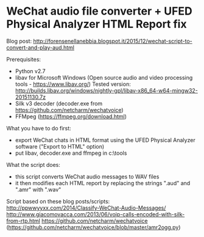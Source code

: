 # WeChat audio file converter + UFED Physical Analyzer HTML Report fix

Blog post: http://forensenellanebbia.blogspot.it/2015/12/wechat-script-to-convert-and-play-aud.html

Prerequisites:
 - Python v2.7
 - libav for Microsoft Windows (Open source audio and video processing tools - https://www.libav.org/)
   Tested version: http://builds.libav.org/windows/nightly-gpl/libav-x86_64-w64-mingw32-20151130.7z
 - Silk v3 decoder (decoder.exe from https://github.com/netcharm/wechatvoice)
 - FFMpeg (https://ffmpeg.org/download.html)

What you have to do first:
 - export WeChat chats in HTML format using the UFED Physical Analyzer software ("Export to HTML" option) 
 - put libav, decoder.exe and ffmpeg in c:\tools

What the script does:
 - this script converts WeChat audio messages to WAV files
 - it then modifies each HTML report by replacing the strings ".aud" and ".amr" with ".wav"

 
Script based on these blog posts/scripts:
http://ppwwyyxx.com/2014/Classify-WeChat-Audio-Messages/
http://www.giacomovacca.com/2013/06/voip-calls-encoded-with-silk-from-rtp.html
https://github.com/netcharm/wechatvoice (https://github.com/netcharm/wechatvoice/blob/master/amr2ogg.py)